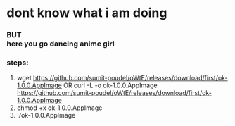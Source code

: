 # dont know what i am doing 
### BUT <br> here you go dancing anime girl 

### steps:
1. wget https://github.com/sumit-poudel/oWtE/releases/download/first/ok-1.0.0.AppImage OR curl -L -o ok-1.0.0.AppImage https://github.com/sumit-poudel/oWtE/releases/download/first/ok-1.0.0.AppImage
2. chmod +x ok-1.0.0.AppImage
3. ./ok-1.0.0.AppImage

